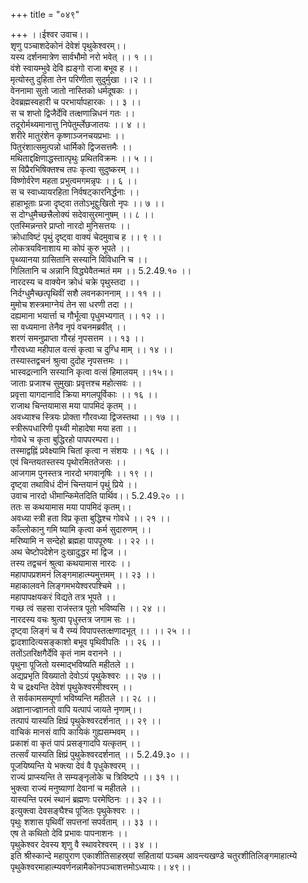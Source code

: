 +++
title = "०४९"

+++
।।ईश्वर उवाच।।  
शृणु पञ्चाशदेकोनं देवेशं पृथुकेश्वरम्।।  
यस्य दर्शनमात्रेण सार्वभौमो नरो भवेत् ।। १ ।।  
वंशे स्वायम्भुवे देवि ह्यङ्गो राजा बभूव ह ।।  
मृत्योस्तु दुहिता तेन परिणीता सुदुर्मुखा ।।२ ।।  
वेननामा सुतो जातो नास्तिको धर्मदूषकः ।।  
देवब्रह्मस्वहारी च परभार्यापहारकः ।। ३ ।।  
स च शप्तो द्विजैर्देवि तत्क्षणान्निधनं गतः ।।  
तदूरोर्मथ्यमानात्तु निपेतुर्म्लेछजातयः ।। ४ ।।  
शरीरे मातुरंशेन कृष्णाञ्जनचयप्रभाः ।।  
पितुरंशात्समुत्पन्नो धार्मिको द्विजसत्तमैः ।।  
मथिताद्दक्षिणाद्धस्तात्पृथुः प्रथितविक्रमः ।। ५ ।।  
स विप्रैरभिषिक्तश्च तपः कृत्वा सुदुष्करम् ।।  
विष्णोर्वरेण महता प्रभुत्वमगमन्नृपः ।। ६ ।।  
स च स्वाध्यायरहिता निर्वषट्कारनिर्द्धनाः ।।  
हाहाभूताः प्रजा दृष्ट्वा ततोऽभूद्दुःखितो नृपः ।। ७ ।।  
स दोग्धुमैच्छत्त्रैलोक्यं सदेवासुरमानुषम् ।। ८ ।।  
एतस्मिन्नन्तरे प्राप्तो नारदो मुनिसत्तयः ।।  
क्रोधाविष्टं पृथुं दृष्ट्वा वाक्यं चेदमुवाच ह ।। ९ ।।  
लोकत्रयविनाशाय मा कोपं कुरु भूपते ।।  
पृथ्व्यानया ग्रासितानि सस्यानि विविधानि च ।।  
गिलितानि च अन्नानि विद्ध्येवैतन्मतं मम ।। 5.2.49.१० ।।  
नारदस्य च वाक्येन क्रोधं चक्रे पृथुस्तदा ।।  
निर्दग्धुमैच्छत्पृथिवीं सशै लवनकाननाम् ।। ११ ।।  
मुमोच शस्त्रमाग्नेयं तेन सा धरणी तदा ।।  
दह्यमाना भयार्त्ता च गौर्भूत्वा पृधुमभ्यगात् ।। १२ ।।  
सा वध्यमाना तेनैव नृपं वचनमब्रवीत् ।।  
शरणं समनुप्राप्ता गौरहं नृपसत्तम ।। १३ ।।  
गौरवध्या महीपाल वत्सं कृत्वा च दुग्धि माम् ।। १४ ।।  
तस्यास्तद्वचनं श्रुत्वा दुदोह नृपसत्तमः ।।  
भास्वद्रत्नानि सस्यानि कृत्वा वत्सं हिमालयम् ।।१५।।  
जाताः प्रजाश्च सुमुखाः प्रवृत्तश्च महोत्सवः ।।  
प्रवृत्ता यागदानादि क्रिया मगलपूर्विकाः ।। १६ ।।  
राजाथ चिन्तयामास मया पापमिदं कृतम् ।।  
अवध्याश्च स्त्रियः प्रोक्ता गौरवध्या द्विजस्तथा ।। १७ ।।  
स्त्रीरूपधारिणी पृथ्वी मोहादेषा मया हता ।।  
गोवधे च कृता बुद्धिरहो पापपरम्परा।।  
तस्माद्वह्निं प्रवेक्ष्यामि चितां कृत्वा न संशयः ।। १६ ।।  
एवं चिन्तयतस्तस्य पृथोरमिततेजसः ।।  
आजगाम पुनस्तत्र नारदो भगवानृषिः ।। १९ ।।  
दृष्ट्वा तथाविधं दीनं चिन्तयानं पृथुं प्रिये ।।  
उवाच नारदो धीमान्किमेतदिति पार्थिव।। 5.2.49.२० ।।  
ततः स कथयामास मया पापमिदं कृतम्।।  
अवध्या स्त्री हता विप्र कृता बुद्धिश्च गोवधे ।। २१ ।।  
काँल्लोकानु गमि ष्यामि कृत्वा कर्म सुदारुणम् ।।  
मरिष्यामि न सन्देहो ब्रह्महा पापपूरुषः ।। २२ ।।  
अथ चेष्टोपदेशेन दुःखादुद्धर मां द्विज ।।  
तस्य तद्वचनं श्रुत्वा कथयामास नारदः ।।  
महापापप्रशमनं लिङ्गमाहात्म्यमुत्तमम् ।। २३ ।।  
महाकालवने लिङ्गमभयेश्वरपश्चिमे ।।  
महापापक्षयकरं विद्यते तत्र भूपते ।।  
गच्छ त्वं सहसा राजंस्तत्र पूतो भविष्यसि ।। २४ ।।  
नारदस्य वचः श्रुत्वा पृधुस्तत्र जगाम सः ।।  
दृष्ट्वा लिङ्गं च वै रम्यं विपापस्तत्क्षणादभूत् ।। ।। २५ ।।  
द्वादशादित्यसङ्काशो बभूव पृथिवीपतिः ।। २६ ।।  
ततोंऽतरिक्षगैर्देवि कृतं नाम वरानने ।।  
पृथुना पूजितो यस्माद्भविष्यति महीतले ।।  
अद्यप्रभृति विख्यातो देवोऽयं पृथुकेश्वरः ।। २७ ।।  
ये च द्रक्ष्यन्ति देवेशं पृथुकेश्वरमीश्वरम् ।।  
ते सर्वकामसम्पूर्णा भविष्यन्ति महीतले ।। २८ ।।  
अज्ञानाज्ज्ञानतो वापि यत्पापं जायते नृणाम्।।  
तत्पापं यास्यति क्षिप्रं पृथुकेश्वरदर्शनात् ।। २९ ।।  
वाचिकं मानसं वापि कायिकं गुह्यसम्भवम् ।।  
प्रकाशं वा कृतं पापं प्रसङ्गादपि यत्कृतम् ।।  
तत्सर्वं यास्यति क्षिप्रं पुथुकेश्वरदर्शनात् ।। 5.2.49.३० ।।  
पूजयिष्यन्ति ये भक्त्या देवं वै पृधुकेश्वरम् ।।  
राज्यं प्राप्स्यन्ति ते सम्यङ्नृलोके च त्रिविष्टपे ।। ३१ ।।  
भुक्त्वा राज्यं मनुष्याणां देवानां च महीतले ।।  
यास्यन्ति परमं स्थानं ब्रह्मणः परमेष्ठिनः ।। ३२ ।।  
 इत्युक्त्वा देवसङ्घैश्च पूजितः पृथुकेश्वरः ।।  
पृथुः शशास पृथिवीं सपत्तनां सपर्वताम् ।। ३३ ।।  
एष ते कथितो देवि प्रभावः पापनाशनः ।।  
पृथुकेश्वर देवस्य शृणु वै स्थावरेश्वरम् ।। ३४ ।।  
इति श्रीस्कान्दे महापुराण एकाशीतिसाहस्र्यां सहितायां पञ्चम आवन्त्यखण्डे चतुरशीतिलिङ्गमाहात्म्ये पृथुकेश्वरमाहात्म्यवर्णनन्नामैकोनपञ्चाशत्तमोऽध्यायः।। ४९।।